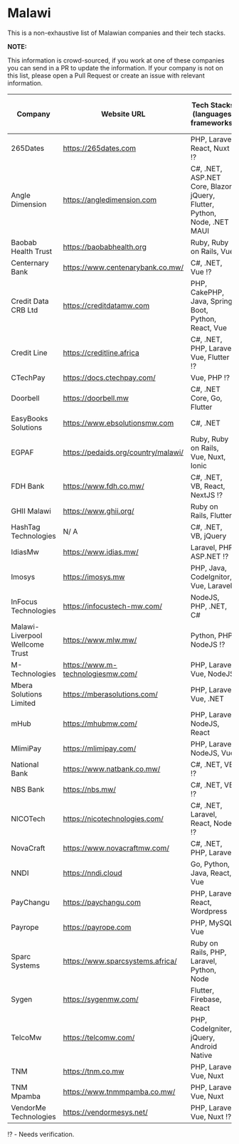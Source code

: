 # Malawi

This is a non-exhaustive list of Malawian companies and their tech stacks. 

**NOTE:**

This information is crowd-sourced, if you work at one of these companies you can send in a PR to update the information. If your company is not on this list, please open a Pull Request or create an issue with relevant information.

|Company|Website URL|Tech Stacks (languages, frameworks)|Dev team size (range)|
|-------|-----------|-----------------------------------|---------------------|
|265Dates| https://265dates.com | PHP, Laravel, React, Nuxt ⁉️ | 1 - 5 |
|Angle Dimension|https://angledimension.com|C#, .NET, ASP.NET Core, Blazor, jQuery, Flutter, Python, Node, .NET MAUI| 1 - 10 |
|Baobab Health Trust|https://baobabhealth.org |Ruby, Ruby on Rails, Vue| 1 - 10 |
|Centernary Bank | https://www.centenarybank.co.mw/ | C#, .NET, Vue ⁉️ | 1 - 10|
|Credit Data CRB Ltd|https://creditdatamw.com|PHP, CakePHP, Java, Spring Boot, Python, React, Vue| 1 - 5 |
|Credit Line |https://creditline.africa|C#, .NET, PHP, Laravel, Vue, Flutter ⁉️ | 1 - 5 |
|⁠CTechPay | https://docs.ctechpay.com/ | Vue, PHP ⁉️| 1 - 5 |
|Doorbell | https://doorbell.mw| C#, .NET Core, Go, Flutter | 1 - 5 |
|EasyBooks Solutions | https://www.ebsolutionsmw.com | C#, .NET | 1 - 5 |
|EGPAF|https://pedaids.org/country/malawi/|Ruby, Ruby on Rails, Vue, Nuxt, Ionic| 10 - 20 |
|FDH Bank | https://www.fdh.co.mw/ | C#, .NET, VB, React, NextJS ⁉️ | 1 - 10|
|⁠GHII Malawi | https://www.ghii.org/ | Ruby on Rails, Flutter | 1 - 10 |
|HashTag Technologies | N/ A | C#, .NET, VB, jQuery | 1 - 5 |
|⁠IdiasMw | https://www.idias.mw/| Laravel, PHP, ASP.NET ⁉️ | 1 - 5 |
|⁠Imosys | https://imosys.mw | PHP, Java, Codelgnitor, Vue, Laravel | 1 - 10|
|InFocus Technologies| https://infocustech-mw.com/ | NodeJS, PHP, .NET, C# | 1 - 5 |
|Malawi-Liverpool Wellcome Trust| https://www.mlw.mw/ | Python, PHP, NodeJS ⁉️ | 1 - 10 |
|M-Technologies| https://www.m-technologiesmw.com/ | PHP, Laravel, Vue, NodeJS | 1 - 5 |
|Mbera Solutions Limited| https://mberasolutions.com/ | PHP, Laravel, Vue, .NET | 1 - 5 |
|mHub|https://mhubmw.com/| PHP, Laravel, NodeJS, React| 1 - 5 |
|MlimiPay|https://mlimipay.com/| PHP, Laravel, NodeJS, Vue| 1 - 5 |
|National Bank | https://www.natbank.co.mw/ | C#, .NET, VB ⁉️ | 1 - 10|
|NBS Bank | https://nbs.mw/ | C#, .NET, VB ⁉️ | 1 - 10|
|⁠NICOTech | https://nicotechnologies.com/ | C#, .NET, Laravel, React, Node ⁉️ | 1 - 10|
|NovaCraft| https://www.novacraftmw.com/ | C#, .NET, PHP, Laravel | 1 - 5 |
|⁠NNDI | https://nndi.cloud | Go, Python, Java, React, Vue | 1 -5 |
|PayChangu| https://paychangu.com | PHP, Laravel, React, Wordpress | 1 - 10 |
|Payrope| https://payrope.com| PHP, MySQL, Vue | 1 - 5 |
|⁠Sparc Systems | https://www.sparcsystems.africa/| Ruby on Rails, PHP, Laravel, Python, Node | 1 - 5|
|Sygen | https://sygenmw.com/ | Flutter, Firebase, React | 1 - 5 |
|⁠TelcoMw | https://telcomw.com/ | PHP, CodeIgniter, jQuery, Android Native | 1 - 5 |
|⁠TNM | https://tnm.co.mw | PHP, Laravel, Vue, Nuxt | 1 - 5 |
|⁠TNM Mpamba | https://www.tnmmpamba.co.mw/ | PHP,  Laravel, Vue, Nuxt | 1 - 5 |
|⁠VendorMe Technologies | https://vendormesys.net/ | PHP,  Laravel, Vue, Nuxt ⁉️| 1 - 5 |



⁉️ - Needs verification.